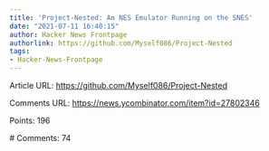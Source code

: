 ```yaml
---
title: 'Project-Nested: An NES Emulator Running on the SNES'
date: "2021-07-11 16:40:15"
author: Hacker News Frontpage
authorlink: https://github.com/Myself086/Project-Nested
tags:
- Hacker-News-Frontpage
---
```


<p>Article URL: <a href="https://github.com/Myself086/Project-Nested">https://github.com/Myself086/Project-Nested</a></p>
<p>Comments URL: <a href="https://news.ycombinator.com/item?id=27802346">https://news.ycombinator.com/item?id=27802346</a></p>
<p>Points: 196</p>
<p># Comments: 74</p>
